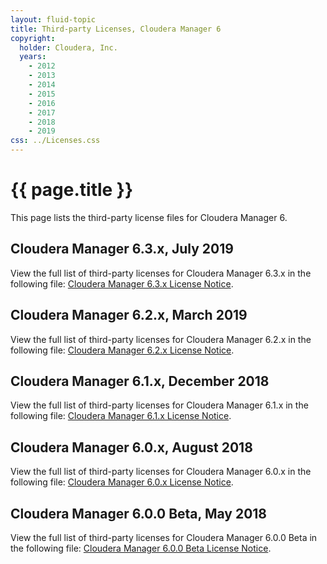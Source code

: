 ```yaml
---
layout: fluid-topic
title: Third-party Licenses, Cloudera Manager 6
copyright:
  holder: Cloudera, Inc.
  years:
    - 2012
    - 2013
    - 2014
    - 2015
    - 2016
    - 2017
    - 2018
    - 2019
css: ../Licenses.css
---
```

# {{ page.title }}

This page lists the third-party license files for Cloudera Manager 6.

## Cloudera Manager 6.3.x, July 2019

View the full list of third-party licenses for Cloudera Manager 6.3.x in
the following file:
[Cloudera Manager 6.3.x License Notice](/documentation/other/shared/licensefiles/CM_630_tpl.txt).

## Cloudera Manager 6.2.x, March 2019

View the full list of third-party licenses for Cloudera Manager 6.2.x in
the following file:
[Cloudera Manager 6.2.x License Notice](/documentation/other/shared/licensefiles/CM_620_tpl.txt).

## Cloudera Manager 6.1.x, December 2018

View the full list of third-party licenses for Cloudera Manager 6.1.x in
the following file:
[Cloudera Manager 6.1.x License Notice](/documentation/other/shared/licensefiles/CM_610_tpl.txt).

## Cloudera Manager 6.0.x, August 2018

View the full list of third-party licenses for Cloudera Manager 6.0.x in
the following file:
[Cloudera Manager 6.0.x License Notice](/documentation/other/shared/licensefiles/CM_600_tpl.txt).

## Cloudera Manager 6.0.0 Beta, May 2018

View the full list of third-party licenses for Cloudera Manager 6.0.0
Beta in the following file:
[Cloudera Manager 6.0.0 Beta License Notice](/documentation/other/shared/licensefiles/CM_600beta_tpl.txt).
